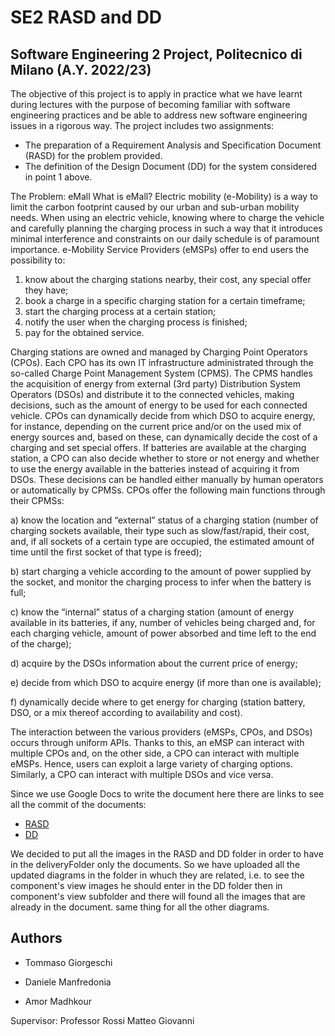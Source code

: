 # SE2 RASD and DD
## Software Engineering 2 Project, Politecnico di Milano (A.Y. 2022/23)
The objective of this project is to apply in practice what we have learnt during lectures with the purpose of becoming familiar with software engineering practices and be able to address new software engineering issues in a rigorous way. The project includes two assignments:
* The preparation of a Requirement Analysis and Specification Document (RASD) for the problem provided.
* The definition of the Design Document (DD) for the system considered in point 1 above.

The Problem: eMall
What is eMall?
Electric mobility (e-Mobility) is a way to limit the carbon footprint caused by our urban and sub-urban mobility needs. When using an electric vehicle, knowing where to charge the vehicle and carefully planning the charging process in such a way that it introduces minimal interference and constraints on our daily schedule is of paramount importance.
e-Mobility Service Providers (eMSPs) offer to end users the possibility to:
1) know about the charging stations nearby, their cost, any special offer they have;
2) book a charge in a specific charging station for a certain timeframe;
3) start the charging process at a certain station;
4) notify the user when the charging process is finished;
5) pay for the obtained service.

Charging stations are owned and managed by Charging Point Operators (CPOs). Each CPO has its own IT infrastructure administrated through the so-called Charge Point Management System (CPMS). The CPMS handles the acquisition of energy from external (3rd party) Distribution System Operators (DSOs) and distribute it to the connected vehicles, making decisions, such as the amount of energy to be used for each connected vehicle. CPOs can dynamically decide from which DSO to acquire energy, for instance, depending on the current price and/or on the used mix of energy sources and, based on these, can dynamically decide the cost of a charging and set special offers. If batteries are available at the charging station, a CPO can also decide whether to store or not energy and whether to use the energy available in the batteries instead of acquiring it from DSOs. These decisions can be handled either manually by human operators or automatically by CPMSs.
CPOs offer the following main functions through their CPMSs:

a) know the location and “external” status of a charging station (number of charging sockets
available, their type such as slow/fast/rapid, their cost, and, if all sockets of a certain type are occupied, the estimated amount of time until the first socket of that type is freed);

b) start charging a vehicle according to the amount of power supplied by the socket, and monitor
the charging process to infer when the battery is full;

c) know the “internal” status of a charging station (amount of energy available in its batteries, if any, number of vehicles being charged and, for each charging vehicle, amount of power absorbed and time left to the end of the charge);

d) acquire by the DSOs information about the current price of energy;

e) decide from which DSO to acquire energy (if more than one is available);

f) dynamically decide where to get energy for charging (station battery, DSO, or a mix thereof
according to availability and cost).

The interaction between the various providers (eMSPs, CPOs, and DSOs) occurs through uniform APIs. Thanks to this, an eMSP can interact with multiple CPOs and, on the other side, a CPO can interact with multiple eMSPs. Hence, users can exploit a large variety of charging options. Similarly, a CPO can interact with multiple DSOs and vice versa.



Since we use Google Docs to write the document here there are links to see all the commit of the documents:
* [RASD](https://docs.google.com/document/d/1ju-7AX9Tz9ayZfkL_pCP9Dp0biPJw3X0B6gOYnlgNpg/edit?usp=sharing)
* [DD](https://docs.google.com/document/d/1xIC5BhXMgeH1dTUm2VwmDXSwa731cpfF-aqMFoGGU9w/edit?usp=sharing)


We decided  to put all the images in the RASD and DD folder in order to have in the deliveryFolder only the documents. So we have uploaded all the updated diagrams in the folder in whuch they are related, i.e. to see the component's view images he should enter in the DD folder then in component's view subfolder and there will found all the images that are already in the document. same thing for all the other diagrams.


## Authors

* Tommaso Giorgeschi

* Daniele Manfredonia

* Amor Madhkour 

Supervisor: Professor Rossi Matteo Giovanni
